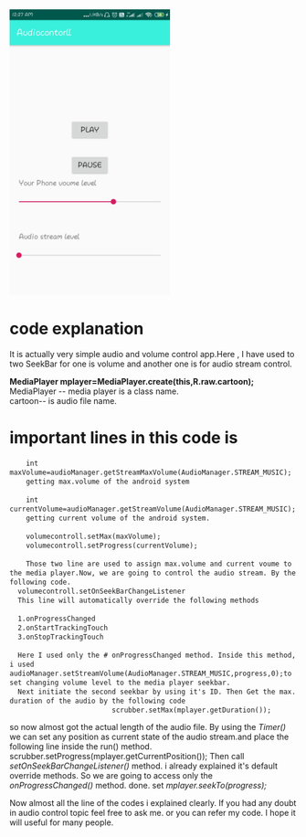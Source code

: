 
<img src="/Screenshot_2019-12-15-00-27-27-780_com.mydreamworld.audiocontorll.jpg" height="500px" weidth="300px">

# code explanation<br/>

It is actually very simple audio and volume control app.Here , I have used to two SeekBar for one is volume and another one is for audio stream control.<br/>

<B>MediaPlayer mplayer=MediaPlayer.create(this,R.raw.cartoon);</B><br/>
MediaPlayer -- media player is a class name.<br/>
cartoon-- is audio file name.<br/>

# important lines in this code is<br/>
      
        int maxVolume=audioManager.getStreamMaxVolume(AudioManager.STREAM_MUSIC);
        getting max.volume of the android system
      
        int currentVolume=audioManager.getStreamVolume(AudioManager.STREAM_MUSIC);
        getting current volume of the android system.
        
        volumecontroll.setMax(maxVolume);
        volumecontroll.setProgress(currentVolume);
        
        Those two line are used to assign max.volume and current voume to the media player.Now, we are going to control the audio stream. By the following code.
      volumecontroll.setOnSeekBarChangeListener
      This line will automatically override the following methods
      
      1.onProgressChanged
      2.onStartTrackingTouch
      3.onStopTrackingTouch
     
      Here I used only the # onProgressChanged method. Inside this method, i used audioManager.setStreamVolume(AudioManager.STREAM_MUSIC,progress,0);to set changing volume level to the media player seekbar.
      Next initiate the second seekbar by using it's ID. Then Get the max. duration of the audio by the following code
                             scrubber.setMax(mplayer.getDuration());
   so now almost got the actual length of the audio file. By using the <i>Timer()</i> we can set any position as current state of the audio stream.and place the following line inside the run() method.
                           scrubber.setProgress(mplayer.getCurrentPosition());
Then call <i>setOnSeekBarChangeListener()</i> method. i already explained it's default override methods. So we are going to access only the <i>onProgressChanged()</i> method. done. set <i>mplayer.seekTo(progress);</i>

Now almost all the line of the codes i explained clearly. If you had any doubt in audio control topic feel free to ask me. or you can refer my code. I hope it will useful for many people.

